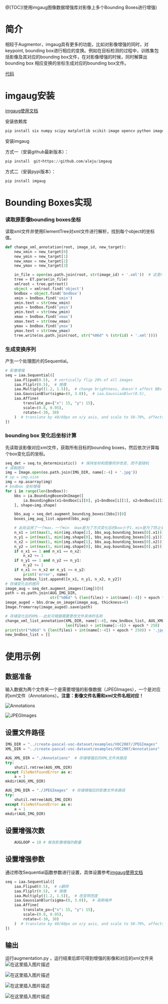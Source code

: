 @[TOC](使用imgaug图像数据增强库对影像上多个Bounding Boxes进行增强)

# 简介

相较于Augmentor，imgaug具有更多的功能，比如对影像增强的同时，对keypoint, bounding box进行相应的变换。例如在目标检测的过程中，训练集包括影像及其对应的bounding box文件，在对影像增强的时候，同时解算出bounding box 相应变换的坐标生成对应的bounding box文件。

[代码](https://github.com/mickkky/XML-Augment.git)
# imgaug安装

[imgaug使用文档](https://imgaug.readthedocs.io/en/latest/index.html)

安装依赖库

```Python
pip install six numpy scipy matplotlib scikit-image opencv-python imageio
```

安装imgaug

方式一（安装github最新版本）：

```python
pip install　git+https://github.com/aleju/imgaug
```

方式二（安装pypi版本）：

```python
pip install imgaug
```

# Bounding Boxes实现

### 读取原影像bounding boxes坐标

读取xml文件并使用ElementTree对xml文件进行解析，找到每个object的坐标值。

```python
def change_xml_annotation(root, image_id, new_target):
    new_xmin = new_target[0]
    new_ymin = new_target[1]
    new_xmax = new_target[2]
    new_ymax = new_target[3]

    in_file = open(os.path.join(root, str(image_id) + '.xml'))  # 这里root分别由两个意思
    tree = ET.parse(in_file)
    xmlroot = tree.getroot()
    object = xmlroot.find('object')
    bndbox = object.find('bndbox')
    xmin = bndbox.find('xmin')
    xmin.text = str(new_xmin)
    ymin = bndbox.find('ymin')
    ymin.text = str(new_ymin)
    xmax = bndbox.find('xmax')
    xmax.text = str(new_xmax)
    ymax = bndbox.find('ymax')
    ymax.text = str(new_ymax)
    tree.write(os.path.join(root, str("%06d" % (str(id) + '.xml'))))
```

### 生成变换序列

产生一个处理图片的Sequential。

```python
# 影像增强
seq = iaa.Sequential([
    iaa.Flipud(0.5),  # vertically flip 20% of all images
    iaa.Fliplr(0.5),  # 镜像
    iaa.Multiply((1.2, 1.5)),  # change brightness, doesn't affect BBs
    iaa.GaussianBlur(sigma=(0, 3.0)),  # iaa.GaussianBlur(0.5),
    iaa.Affine(
        translate_px={"x": 15, "y": 15},
        scale=(0.8, 0.95),
        rotate=(-30, 30)
    )  # translate by 40/60px on x/y axis, and scale to 50-70%, affects BBs
])
```

### bounding box 变化后坐标计算

先读取该影像对应xml文件，获取所有目标的bounding boxes，然后依次计算每个box变化后的坐标。

```python
seq_det = seq.to_deterministic()  # 保持坐标和图像同步改变，而不是随机
# 读取图片
img = Image.open(os.path.join(IMG_DIR, name[:-4] + '.jpg'))
# sp = img.size
img = np.asarray(img)
# bndbox 坐标增强
for i in range(len(bndbox)):
    bbs = ia.BoundingBoxesOnImage([
        ia.BoundingBox(x1=bndbox[i][0], y1=bndbox[i][1], x2=bndbox[i][2], y2=bndbox[i][3]),
    ], shape=img.shape)

    bbs_aug = seq_det.augment_bounding_boxes([bbs])[0]
    boxes_img_aug_list.append(bbs_aug)

    # 此处运用了一个max，一个min （max是为了方式变化后的box小于1，min是为了防止变化后的box的坐标超出图片，在做faster r-cnn训练的时候，box的坐标会减1，若坐标小于1,就会报错，当然超出图像范围也会报错）
    n_x1 = int(max(1, min(img.shape[1], bbs_aug.bounding_boxes[0].x1)))
    n_y1 = int(max(1, min(img.shape[0], bbs_aug.bounding_boxes[0].y1)))
    n_x2 = int(max(1, min(img.shape[1], bbs_aug.bounding_boxes[0].x2)))
    n_y2 = int(max(1, min(img.shape[0], bbs_aug.bounding_boxes[0].y2)))
    if n_x1 == 1 and n_x1 == n_x2:
        n_x2 += 1
    if n_y1 == 1 and n_y2 == n_y1:
        n_y2 += 1
    if n_x1 >= n_x2 or n_y1 >= n_y2:
        print('error', name)
    new_bndbox_list.append([n_x1, n_y1, n_x2, n_y2])
# 存储变化后的图片
image_aug = seq_det.augment_images([img])[0]
path = os.path.join(AUG_IMG_DIR,
                    str("%06d" % (len(files) + int(name[:-4]) + epoch * 250)) + '.jpg')
image_auged = bbs.draw_on_image(image_aug, thickness=0)
Image.fromarray(image_auged).save(path)

# 存储变化后的XML--此处可根据需要更改文件具体的名称
change_xml_list_annotation(XML_DIR, name[:-4], new_bndbox_list, AUG_XML_DIR,
                           len(files) + int(name[:-4]) + epoch * 250)
print(str("%06d" % (len(files) + int(name[:-4]) + epoch * 250)) + '.jpg')
new_bndbox_list = []
```

# 使用示例

## 数据准备

输入数据为两个文件夹一个是需要增强的影像数据（JPEGImages），一个是对应的xml文件（Annotations）。**注意：影像文件名需和xml文件名相对应！**

![Annotations](https://github.com/xinyu-ch/ReadMePhoto/blob/master/QQ%E6%88%AA%E5%9B%BE20190410155858.png)

![JPEGImages](https://github.com/xinyu-ch/ReadMePhoto/blob/master/QQ%E6%88%AA%E5%9B%BE20190410155921.png)

## 设置文件路径

```python
IMG_DIR = "../create-pascal-voc-dataset/examples/VOC2007/JPEGImages"
XML_DIR = "../create-pascal-voc-dataset/examples/VOC2007/Annotations"

AUG_XML_DIR = "./Annotations"  # 存储增强后的XML文件夹路径
try:
    shutil.rmtree(AUG_XML_DIR)
except FileNotFoundError as e:
    a = 1
mkdir(AUG_XML_DIR)

AUG_IMG_DIR = "./JPEGImages"  # 存储增强后的影像文件夹路径
try:
    shutil.rmtree(AUG_IMG_DIR)
except FileNotFoundError as e:
    a = 1
mkdir(AUG_IMG_DIR)
```



## 设置增强次数

```python
    AUGLOOP = 10 # 每张影像增强的数量
```

## 设置增强参数

通过修改Sequential函数参数进行设置，具体设置参考[imgaug使用文档](https://imgaug.readthedocs.io/en/latest/index.html)

```python
seq = iaa.Sequential([
    iaa.Flipud(0.5),  # v翻转
    iaa.Fliplr(0.5),  # 镜像
    iaa.Multiply((1.2, 1.5)),  # 改变明亮度
    iaa.GaussianBlur(sigma=(0, 3.0)),  # 高斯噪声
    iaa.Affine(
        translate_px={"x": 15, "y": 15},
        scale=(0.8, 0.95),
        rotate=(-30, 30)
    )  # translate by 40/60px on x/y axis, and scale to 50-70%, affects BBs
])
```



## 输出

运行augmentation.py ，运行结束后即可得到增强的影像和对应的xml文件夹
![在这里插入图片描述](https://github.com/xinyu-ch/ReadMePhoto/blob/master/000001.jpg)

![在这里插入图片描述](https://github.com/xinyu-ch/ReadMePhoto/blob/master/000251.jpg)

![在这里插入图片描述](https://github.com/xinyu-ch/ReadMePhoto/blob/master/000501.jpg)

![在这里插入图片描述](https://github.com/xinyu-ch/ReadMePhoto/blob/master/000751.jpg)

